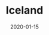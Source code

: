 ---
title: Iceland
date: 2020-01-15
layout: trip
thumb_img_path: trips/iceland/1.jpeg
content_img_paths:
  - trips/iceland/1.jpeg
  - trips/iceland/2.jpeg
  - trips/iceland/3.jpeg
  - trips/iceland/4.jpeg
  - trips/iceland/5.jpeg
  - trips/iceland/6.jpeg
  - trips/iceland/7.jpeg
map: 1edPsdSfS4l9y8oeYhPIx7Q04hYgx33Vp
car: Honda CR-V, 6-speed MT
mileage: 1206.5
---